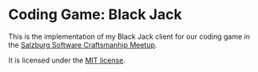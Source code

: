 Coding Game: Black Jack
=======================

This is the implementation of my Black Jack client for our coding game
in the [Salzburg Software Craftsmanhip Meetup](http://www.meetup.com/de-DE/Salzburg-Software-Craftsmanship/events/234690371/).

It is licensed under the [MIT license](LICENSE).
